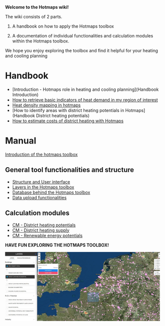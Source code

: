 **Welcome to the Hotmaps wiki!**

The wiki consists of 2 parts.

1) A handbook on how to apply the Hotmaps toolbox

2) A documentation of individual functionalities and calculation modules within the Hotmaps toolbox.

We hope you enjoy exploring the toolbox and find it helpful for your heating and cooling planning

# Handbook
* [Introduction - Hotmaps role in heating and cooling planning](Handbook Introduction)
* [How to retrieve basic indicators of heat demand in my region of interest](tutorial2)
* [Heat density mapping in hotmaps](tutorial3)
* [How to identify areas with district heating potentials in Hotmaps](Handbook District heating potentials)  
* [How to estimate costs of district heating with Hotmaps](tutorial5)  

# Manual
[Introduction of the hotmaps toolbox](module1)
## General tool functionalities and structure
* [Structure and User interface](module2)
* [Layers in the Hotmaps toolbox](module3)
* [Database behind the Hotmaps toolbox](module4)
* [Data upload functionalities](module5)
## Calculation modules
* [CM - District heating potentials](module6)
* [CM - District heating supply](module7)  
* [CM - Renewable energy potentials](module8)


**HAVE FUN EXPLORING THE HOTMAPS TOOLBOX!**


![](https://github.com/HotMaps/hotmaps_wiki/blob/master/Images/Hotmaps_test.JPG)
